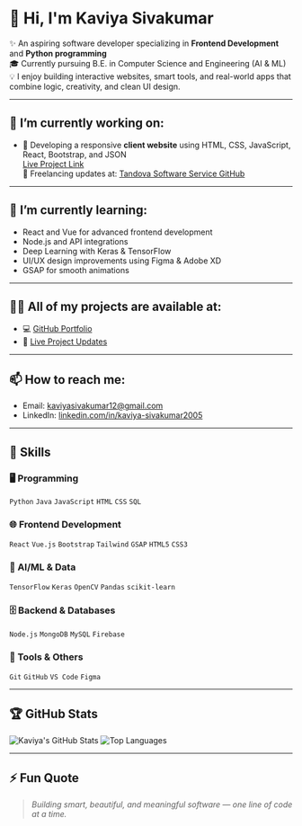 # 👋 Hi, I'm Kaviya Sivakumar

✨ An aspiring software developer specializing in **Frontend Development** and **Python programming**  
🎓 Currently pursuing B.E. in Computer Science and Engineering (AI & ML)  
💡 I enjoy building interactive websites, smart tools, and real-world apps that combine logic, creativity, and clean UI design.

---

## 🔭 I’m currently working on:
- 🚀 Developing a responsive **client website** using HTML, CSS, JavaScript, React, Bootstrap, and JSON  
  [Live Project Link](https://tandova-software-service.github.io/ssfabtech/index.html)  
  📄 Freelancing updates at: [Tandova Software Service GitHub](https://github.com/Tandova-software-service)

---

## 🌱 I’m currently learning:
- React and Vue for advanced frontend development  
- Node.js and API integrations  
- Deep Learning with Keras & TensorFlow  
- UI/UX design improvements using Figma & Adobe XD  
- GSAP for smooth animations

---

## 👨‍💻 All of my projects are available at:
- 💻 [GitHub Portfolio](https://github.com/kaviya-projects)
- 📝 [Live Project Updates](https://github.com/kaviya-projects)

---

## 📫 How to reach me:
- Email: [kaviyasivakumar12@gmail.com](mailto:kaviyasivakumar12@gmail.com)  
- LinkedIn: [linkedin.com/in/kaviya-sivakumar2005](https://www.linkedin.com/in/kaviya-sivakumar2005/)

---

## 🧠 Skills

### 🖥️ Programming
`Python`  `Java` `JavaScript` `HTML` `CSS` `SQL`

### 🌐 Frontend Development
`React` `Vue.js` `Bootstrap` `Tailwind` `GSAP` `HTML5` `CSS3`

### 🧠 AI/ML & Data
`TensorFlow` `Keras` `OpenCV` `Pandas` `scikit-learn`

### 🗄️ Backend & Databases
`Node.js` `MongoDB` `MySQL` `Firebase`

### 🧰 Tools & Others
`Git` `GitHub` `VS Code` `Figma` 

---

## 🏆 GitHub Stats

![Kaviya's GitHub Stats](https://github-readme-stats.vercel.app/api?username=kaviya-projects&show_icons=true&theme=tokyonight)
![Top Languages](https://github-readme-stats.vercel.app/api/top-langs/?username=kaviya-projects&layout=compact&theme=tokyonight)

---

## ⚡ Fun Quote
> *Building smart, beautiful, and meaningful software — one line of code at a time.*

